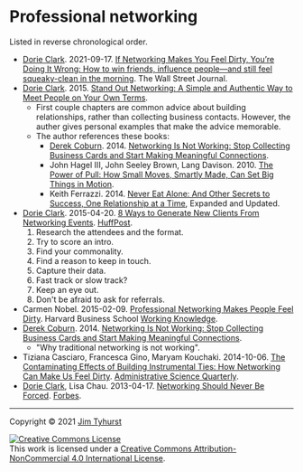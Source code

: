 # Professional networking

Listed in reverse chronological order.

* [Dorie Clark](https://dorieclark.com/resources/articles/). 2021-09-17. [If Networking Makes You Feel Dirty, You’re Doing It Wrong: How to win friends, influence people—and still feel squeaky-clean in the morning](https://www.wsj.com/articles/if-networking-makes-you-feel-dirty-youre-doing-it-wrong-11631883600). The Wall Street Journal.
* [Dorie Clark](https://dorieclark.com/books/). 2015. [Stand Out Networking: A Simple and Authentic Way to Meet People on Your Own Terms](https://multcolib.bibliocommons.com/v2/record/S152C556964).
    * First couple chapters are common advice about building relationships, rather than collecting business contacts. However, the auther gives personal examples that make the advice memorable.
    * The author references these books:
        * [Derek Coburn](https://www.derekcoburn.com/). 2014. [Networking Is Not Working: Stop Collecting Business Cards and Start Making Meaningful Connections](https://www.derekcoburn.com/book/).
        * John Hagel III, John Seeley Brown, Lang Davison. 2010. [The Power of Pull: How Small Moves, Smartly Made, Can Set Big Things in Motion](http://www.edgeperspectives.com/pop.html).
        * Keith Ferrazzi. 2014. [Never Eat Alone: And Other Secrets to Success, One Relationship at a Time](https://multcolib.bibliocommons.com/v2/record/S152C640895), Expanded and Updated.
* [Dorie Clark](https://dorieclark.com/resources/articles/). 2015-04-20. [8 Ways to Generate New Clients From Networking Events](https://www.huffpost.com/entry/eight-ways-to-generate-ne_1_b_4079730). [HuffPost](https://www.huffpost.com/).
    1. Research the attendees and the format.
    2. Try to score an intro.
    3. Find your commonality.
    4. Find a reason to keep in touch.
    5. Capture their data.
    6. Fast track or slow track?
    7. Keep an eye out.
    8. Don't be afraid to ask for referrals.
* Carmen Nobel. 2015-02-09. [Professional Networking Makes People Feel Dirty](https://hbswk.hbs.edu/item/professional-networking-makes-people-feel-dirty). Harvard Business School [Working Knowledge](https://hbswk.hbs.edu/).
* [Derek Coburn](https://www.derekcoburn.com/). 2014. [Networking Is Not Working: Stop Collecting Business Cards and Start Making Meaningful Connections](https://www.derekcoburn.com/book/).
    * "Why traditional networking is not working".
* Tiziana Casciaro, Francesca Gino, Maryam Kouchaki. 2014-10-06. [The Contaminating Effects of Building Instrumental Ties: How Networking Can Make Us Feel Dirty](https://journals.sagepub.com/doi/full/10.1177/0001839214554990). [Administrative Science Quarterly](https://journals.sagepub.com/home/asq).
* [Dorie Clark](https://dorieclark.com/resources/articles/), Lisa Chau. 2013-04-17. [Networking Should Never Be Forced](https://www.forbes.com/sites/dorieclark/2013/04/17/networking-should-never-be-forced/). [Forbes](https://www.forbes.com/).


---

Copyright &copy; 2021 [Jim Tyhurst](https://www.jimtyhurst.com)

<a rel="license" href="http://creativecommons.org/licenses/by-nc/4.0/"><img alt="Creative Commons License" style="border-width:0" src="https://i.creativecommons.org/l/by-nc/4.0/88x31.png" /></a><br />This work is licensed under a <a rel="license" href="http://creativecommons.org/licenses/by-nc/4.0/">Creative Commons Attribution-NonCommercial 4.0 International License</a>.
